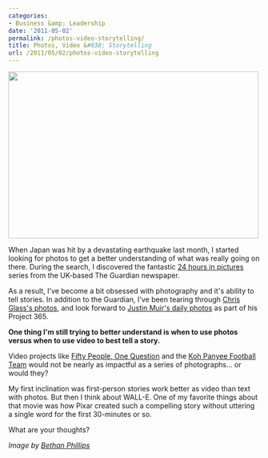 ```yaml
---
categories:
- Business &amp; Leadership
date: '2011-05-02'
permalink: /photos-video-storytelling/
title: Photos, Video &#038; Storytelling
url: /2011/05/02/photos-video-storytelling
---
```


<img src="https://gomakethings.com/wp-content/uploads/2011/05/Camera_beth19.jpg" alt="" title="Photos, Video &amp; Storytelling" width="500" height="333" class="aligncenter size-full wp-image-547" />

When Japan was hit by a devastating earthquake last month, I started looking for photos to get a better understanding of what was really going on there. During the search, I discovered the fantastic <a href="http://www.guardian.co.uk/news/series/24hoursinpictures">24 hours in pictures</a> series from the UK-based The Guardian newspaper.

As a result, I've become a bit obsessed with photography and it's ability to tell stories. In addition to the Guardian, I've been tearing through <a href="http://chrisglass.com/album/">Chris Glass's photos</a>, and look forward to <a href="http://www.flickr.com/photos/whatladder/">Justin Muir's daily photos</a> as part of his Project 365.

<strong>One thing I'm still trying to better understand is when to use photos versus when to use video to best tell a story.</strong>

Video projects like <a href="http://vimeo.com/1737450">Fifty People, One Question</a> and the <a href="https://www.youtube.com/watch?v=jU4oA3kkAWU">Koh Panyee Football Team</a> would not be nearly as impactful as a series of photographs... or would they?

My first inclination was first-person stories work better as video than text with photos. But then I think about WALL-E. One of my favorite things about that movie was how Pixar created such a compelling story without uttering a single word for the first 30-minutes or so.

What are your thoughts?

<em>Image by <a href="http://www.flickr.com/photos/beth19/4612683151/">Bethan Phillips</a></em>